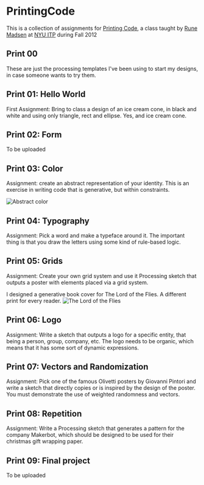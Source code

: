 PrintingCode
============
This is a collection of assignments for [Printing Code](http://www.runemadsen.com/printing-code-2012), a class taught by [Rune Madsen](http://runemadsen.com/) at [NYU ITP](http://itp.nyu.edu) during Fall 2012

Print 00
--------
These are just the processing templates I've been using to start my designs, in case someone wants to try them.

Print 01: Hello World
---------------------
First Assignment: Bring to class a design of an ice cream cone, in black and white and using only triangle, rect and ellipse. Yes, and ice cream cone.

Print 02: Form
--------------
To be uploaded

Print 03: Color
---------------
Assignment: create an abstract representation of your identity. This is an exercise in writing code that is generative, but within constraints.

![Abstract color](araid.github.com/PrintingCode/img/print03_grid.jpg)


Print 04: Typography
--------------------
Assignment: Pick a word and make a typeface around it. The important thing is that you draw the letters using some kind of rule-based logic.

Print 05: Grids
---------------
Assignment: Create your own grid system and use it Processing sketch that outputs a poster with elements placed via a grid system.

I designed a generative book cover for The Lord of the Flies. A different print for every reader.
![The Lord of the Flies](araid.github.com/PrintingCode/img/print05_grid.jpg)

Print 06: Logo
--------------
Assignment: Write a sketch that outputs a logo for a specific entity, that being a person, group, company, etc. The logo needs to be organic, which means that it has some sort of dynamic expressions.

Print 07: Vectors and Randomization
-----------------------------------
Assignment: Pick one of the famous Olivetti posters by Giovanni Pintori and write a sketch that directly copies or is inspired by the design of the poster. You must demonstrate the use of weighted randomness and vectors.

Print 08: Repetition
--------------------
Assignment: Write a Processing sketch that generates a pattern for the company Makerbot, which should be designed to be used for their christmas gift wrapping paper. 

Print 09: Final project
-----------------------
To be uploaded

